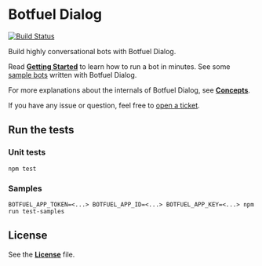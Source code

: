 # Botfuel Dialog

[![Build Status](https://travis-ci.com/Botfuel/botfuel-dialog.svg?token=DzdpA2xzqKcvBPt7ExGD&branch=master)](https://travis-ci.com/Botfuel/botfuel-dialog)

Build highly conversational bots with Botfuel Dialog.

Read [**Getting Started**](https://docs.botfuel.io/dialog/getting-started) to learn how to run a bot in minutes.
See some [sample bots](https://github.com/topics/botfuel-dialog-samples) written with Botfuel Dialog.

For more explanations about the internals of Botfuel Dialog, see [**Concepts**](https://docs.botfuel.io/dialog/concepts).

If you have any issue or question, feel free to [open a ticket](https://github.com/Botfuel/botfuel-dialog/issues).

## Run the tests

### Unit tests
```shell
npm test
```

### Samples
```
BOTFUEL_APP_TOKEN=<...> BOTFUEL_APP_ID=<...> BOTFUEL_APP_KEY=<...> npm run test-samples
```

## License

See the [**License**](LICENSE.md) file.
